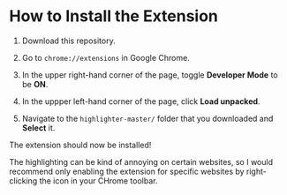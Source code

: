 # How to Install the Extension

1. Download this repository.

1. Go to `chrome://extensions` in Google Chrome.

1. In the upper right-hand corner of the page, toggle **Developer Mode** to be **ON**.

1. In the uppper left-hand corner of the page, click **Load unpacked**.

1. Navigate to the `highlighter-master/` folder that you downloaded and **Select** it.

The extension should now be installed!

The highlighting can be kind of annoying on certain websites, so I would recommend only enabling the extension for specific websites by right-clicking the icon in your CHrome toolbar.